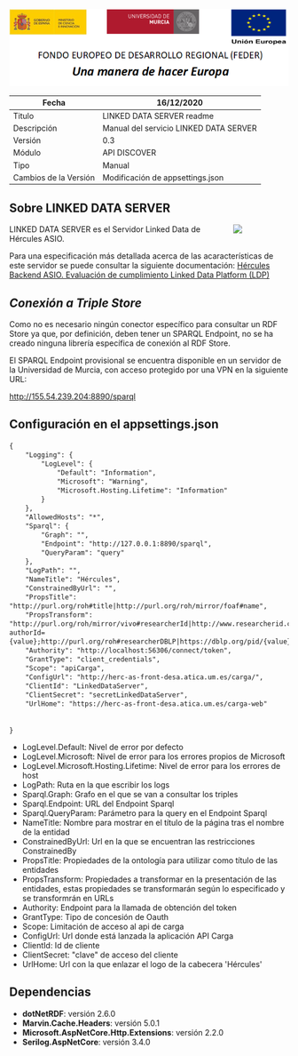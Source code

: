 ![](..//Docs/media/CabeceraDocumentosMD.png)

| Fecha         | 16/12/2020                                                   |
| ------------- | ------------------------------------------------------------ |
|Titulo|LINKED DATA SERVER readme| 
|Descripción|Manual del servicio LINKED DATA SERVER|
|Versión|0.3|
|Módulo|API DISCOVER|
|Tipo|Manual|
|Cambios de la Versión|Modificación de appsettings.json|

## Sobre LINKED DATA SERVER
[<img align="right" width="100px" src="https://dotnetfoundation.org/img/logo_big.svg" />](https://dotnetfoundation.org/projects?searchquery=IdentityServer&type=project)

LINKED DATA SERVER es el Servidor Linked Data de Hércules ASIO.

Para una especificación más detallada acerca de las acaracterísticas de este servidor se puede consultar la siguiente documentación:
[Hércules Backend ASIO. Evaluación de cumplimiento Linked Data Platform (LDP)](https://github.com/HerculesCRUE/GnossDeustoBackend/blob/master/Docs/20200415%20H%C3%A9rcules%20ASIO%20Evaluaci%C3%B3n%20de%20cumplimiento%20Linked%20Data%20Platform.md)
 
 
*Conexión a Triple Store*
-------------------------

Como no es necesario ningún conector específico para consultar un RDF Store ya que, por definición, deben tener un SPARQL Endpoint, no se ha creado ninguna librería específica de conexión al RDF Store.

El SPARQL Endpoint provisional se encuentra disponible en un servidor de la Universidad de Murcia, con acceso protegido por una VPN en la siguiente URL:

http://155.54.239.204:8890/sparql

## Configuración en el appsettings.json

    {
		"Logging": {
			"LogLevel": {
				"Default": "Information",
				"Microsoft": "Warning",
				"Microsoft.Hosting.Lifetime": "Information"
			}
		},
		"AllowedHosts": "*",
		"Sparql": {
			"Graph": "",
			"Endpoint": "http://127.0.0.1:8890/sparql",
			"QueryParam": "query"
		},
		"LogPath": "",
		"NameTitle": "Hércules",
		"ConstrainedByUrl": "",
		"PropsTitle": "http://purl.org/roh#title|http://purl.org/roh/mirror/foaf#name",
		"PropsTransform": "http://purl.org/roh/mirror/vivo#researcherId|http://www.researcherid.com/rid/{value};http://purl.org/roh#ORCID|https://orcid.org/{value};http://purl.org/roh/mirror/vivo#scopusId|https://www.scopus.com/authid/detail.uri?authorId={value};http://purl.org/roh#researcherDBLP|https://dblp.org/pid/{value}.html;http://purl.org/roh#roDBLP|https://dblp.org/rec/{value}.html;http://purl.org/roh/mirror/bibo#doi|https://doi.org/{value};http://purl.org/roh#roPubmed|https://pubmed.ncbi.nlm.nih.gov/{value}/;",		
		"Authority": "http://localhost:56306/connect/token",
		"GrantType": "client_credentials",
  		"Scope": "apiCarga",
  		"ConfigUrl": "http://herc-as-front-desa.atica.um.es/carga/",
  		"ClientId": "LinkedDataServer",
  		"ClientSecret": "secretLinkedDataServer",
		"UrlHome": "https://herc-as-front-desa.atica.um.es/carga-web"
		
		
	}
		 
 - LogLevel.Default: Nivel de error por defecto
 - LogLevel.Microsoft: Nivel de error para los errores propios de Microsoft
 - LogLevel.Microsoft.Hosting.Lifetime: Nivel de error para los errores de host
 - LogPath: Ruta en la que escribir los logs
 - Sparql.Graph: Grafo en el que se van a consultar los triples
 - Sparql.Endpoint: URL del Endpoint Sparql
 - Sparql.QueryParam: Parámetro para la query en el Endpoint Sparql
 - NameTitle: Nombre para mostrar en el título de la página tras el nombre de la entidad
 - ConstrainedByUrl: Url en la que se encuentran las restricciones ConstrainedBy
 - PropsTitle: Propiedades de la ontología para utilizar como título de las entidades
 - PropsTransform: Propiedades a transformar en la presentación de las entidades, estas propiedades se transformarán según lo especificado y se transformrán en URLs
 - Authority: Endpoint para la llamada de obtención del token
 - GrantType: Tipo de concesión de Oauth
 - Scope: Limitación de acceso al api de carga
 - ConfigUrl: Url donde está lanzada la aplicación API Carga
 - ClientId: Id de cliente
 - ClientSecret: "clave" de acceso del cliente
 - UrlHome: Url con la que enlazar el logo de la cabecera 'Hércules'
  

## Dependencias

- **dotNetRDF**: versión 2.6.0
- **Marvin.Cache.Headers**: versión 5.0.1
- **Microsoft.AspNetCore.Http.Extensions**: versión 2.2.0
- **Serilog.AspNetCore**: versión 3.4.0
